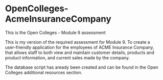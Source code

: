 # OpenColleges-AcmeInsuranceCompany
This is the Open Colleges - Module 9 assessment

This is my version of the required assessment for Module 9. To create a user-friendly application for the employees of ACME Insurance 
Company, that allows staff to both view and maintain customer details, products and product information, and current sales made by the 
company.

The database script has aready been created and can be found in the Open Colleges additional resources section.  
